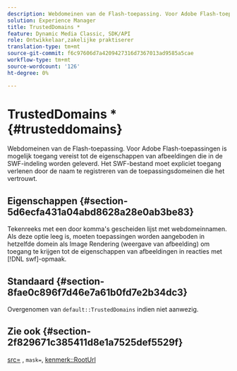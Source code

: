 ```yaml
---
description: Webdomeinen van de Flash-toepassing. Voor Adobe Flash-toepassingen is mogelijk toegang vereist tot de eigenschappen van afbeeldingen die in de SWF-indeling worden geleverd. Het SWF-bestand moet expliciet toegang verlenen door de naam te registreren van de toepassingsdomeinen die het vertrouwt.
solution: Experience Manager
title: TrustedDomains *
feature: Dynamic Media Classic, SDK/API
role: Ontwikkelaar,zakelijke praktiserer
translation-type: tm+mt
source-git-commit: f6c97606d7a4209427316d7367013ad9585a5cae
workflow-type: tm+mt
source-wordcount: '126'
ht-degree: 0%

---
```



# TrustedDomains *{#trusteddomains}

Webdomeinen van de Flash-toepassing. Voor Adobe Flash-toepassingen is mogelijk toegang vereist tot de eigenschappen van afbeeldingen die in de SWF-indeling worden geleverd. Het SWF-bestand moet expliciet toegang verlenen door de naam te registreren van de toepassingsdomeinen die het vertrouwt.

## Eigenschappen {#section-5d6ecfa431a04abd8628a28e0ab3be83}

Tekenreeks met een door komma&#39;s gescheiden lijst met webdomeinnamen. Als deze optie leeg is, moeten toepassingen worden aangeboden in hetzelfde domein als Image Rendering (weergave van afbeelding) om toegang te krijgen tot de eigenschappen van afbeeldingen in reacties met [!DNL swf]-opmaak.

## Standaard {#section-8fae0c896f7d46e7a61b0fd7e2b34dc3}

Overgenomen van `default::TrustedDomains` indien niet aanwezig.

## Zie ook {#section-2f829671c385411d8e1a7525def5529f}

[src=](../../../../../ir-api/http-protocol/image-rendering-api-ref/c-ir-http-protocol-ref/c-ir-http-protocol-command-reference/r-ir-src.md#reference-62c98abad22149d68d405ed6aaff8272) ,  `mask=`,  [kenmerk::RootUrl](../../../../../ir-api/material-cat/image-rendering-api-ref/c-ir-material-catalog/c-ir-attributes-reference/r-ir-rooturl.md#reference-b8d706a573814802bd6794223cc78402)
